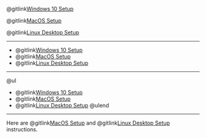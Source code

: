 @gitlink[Windows 10 Setup](documentation/setup.Windows10.md)

@gitlink[MacOS Setup](documentation/setup.MacOS.md)

@gitlink[Linux Desktop Setup](documentation/setup.LinuxDesktop.md)

---

- @gitlink[Windows 10 Setup](documentation/setup.Windows10.md)
- @gitlink[MacOS Setup](documentation/setup.MacOS.md)
- @gitlink[Linux Desktop Setup](documentation/setup.LinuxDesktop.md)

---

@ul 
- @gitlink[Windows 10 Setup](documentation/setup.Windows10.md)
- @gitlink[MacOS Setup](documentation/setup.MacOS.md)
- @gitlink[Linux Desktop Setup](documentation/setup.LinuxDesktop.md)
@ulend

---


Here are @gitlink[MacOS Setup](documentation/setup.MacOS.md) and @gitlink[Linux Desktop Setup](documentation/setup.LinuxDesktop.md) instructions.

